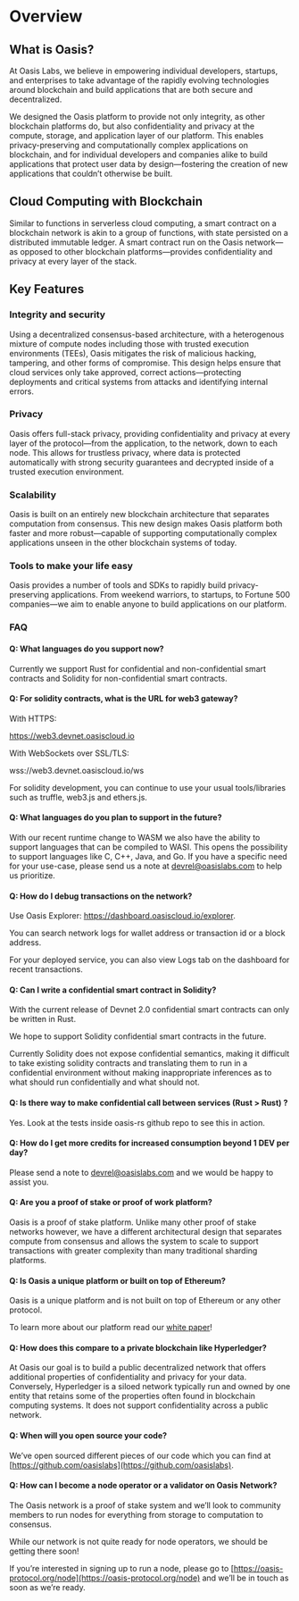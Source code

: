 # Overview

## What is Oasis?

At Oasis Labs, we believe in empowering individual developers, startups, and enterprises to take advantage of the rapidly evolving technologies around blockchain and build applications that are both secure and decentralized.

We designed the Oasis platform to provide not only integrity, as other blockchain platforms do, but also confidentiality and privacy at the compute, storage, and application layer of our platform. This enables privacy-preserving and computationally complex applications on blockchain, and for individual developers and companies alike to build applications that protect user data by design—fostering the creation of new applications that couldn’t otherwise be built.

## Cloud Computing with Blockchain

Similar to functions in serverless cloud computing, a smart contract on a blockchain network is akin to a group of functions, with state persisted on a distributed immutable ledger. A smart contract run on the Oasis network—as opposed to other blockchain platforms—provides confidentiality and privacy at every layer of the stack.

## Key Features

### Integrity and security

Using a decentralized consensus-based architecture, with a heterogenous mixture of compute nodes including those with trusted execution environments (TEEs), Oasis mitigates the risk of malicious hacking, tampering, and other forms of compromise. This design helps ensure that cloud services only take approved, correct actions—protecting deployments and critical systems from attacks and identifying internal errors.

### Privacy

Oasis offers full-stack privacy, providing confidentiality and privacy at every layer of the protocol—from the application, to the network, down to each node. This allows for trustless privacy, where data is protected automatically with strong security guarantees and decrypted inside of a trusted execution environment.

### Scalability

Oasis is built on an entirely new blockchain architecture that separates computation from consensus. This new design makes Oasis platform both faster and more robust—capable of supporting computationally complex applications unseen in the other blockchain systems of today.

### Tools to make your life easy

Oasis provides a number of tools and SDKs to rapidly build privacy-preserving applications. From weekend warriors, to startups, to Fortune 500 companies—we aim to enable anyone to build applications on our platform.

### FAQ

#### Q: What languages do you support now?

Currently we support Rust for confidential and non-confidential smart contracts and Solidity for non-confidential smart contracts. 

#### Q: For solidity contracts, what is the URL for web3 gateway? 

With HTTPS: 

https://web3.devnet.oasiscloud.io

With WebSockets over SSL/TLS:

wss://web3.devnet.oasiscloud.io/ws

For solidity development, you can continue to use your usual tools/libraries such as truffle, web3.js and ethers.js.

#### Q: What languages do you plan to support in the future?

With our recent runtime change to WASM we also have the ability to support languages that can be compiled to WASI. This opens the possibility to support languages like C, C++, Java, and Go. If you have a specific need for your use-case, please send us a note at devrel@oasislabs.com to help us prioritize.  

#### Q: How do I debug transactions on the network? 

Use Oasis Explorer: https://dashboard.oasiscloud.io/explorer. 

You can search network logs for wallet address or transaction id or a block address. 

For your deployed service, you can also view Logs tab on the dashboard for recent transactions.

#### Q: Can I write a confidential smart contract in Solidity?

With the current release of Devnet 2.0 confidential smart contracts can only be written in Rust. 

We hope to support Solidity confidential smart contracts in the future.  

Currently Solidity does not expose confidential semantics, making it difficult to take existing solidity contracts and translating them to run in a confidential environment without making inappropriate inferences as to what should run confidentially and what should not.

#### Q: Is there way to make confidential call between services (Rust > Rust) ?

Yes.  Look at the tests inside oasis-rs github repo to see this in action. 

#### Q: How do I get more credits for increased consumption beyond 1 DEV per day?

Please send a note to devrel@oasislabs.com and we would be happy to assist you.

#### Q: Are you a proof of stake or proof of work platform?

Oasis is a proof of stake platform. Unlike many other proof of stake networks however, we have a different architectural design that separates compute from consensus and allows the system to scale to support transactions with greater complexity than many traditional sharding platforms.

#### Q: Is Oasis a unique platform or built on top of Ethereum? 

Oasis is a unique platform and is not built on top of Ethereum or any other protocol. 

To learn more about our platform read our [white paper](https://www.oasis-protocol.org/whitepapers)!

#### Q: How does this compare to a private blockchain like Hyperledger?

At Oasis our goal is to build a public decentralized network that offers additional properties of confidentiality and privacy for your data. Conversely, Hyperledger is a siloed network typically run and owned by one entity that retains some of the properties often found in blockchain computing systems. It does not support confidentiality across a public network.

#### Q: When will you open source your code?

We’ve open sourced different pieces of our code which you can find at [https://github.com/oasislabs](https://github.com/oasislabs).

#### Q: How can I become a node operator or a validator on Oasis Network?

The Oasis network is a proof of stake system and we’ll look to community members to run nodes for everything from storage to computation to consensus. 

While our network is not quite ready for node operators, we should be getting there soon! 

If you’re interested in signing up to run a node, please go to [https://oasis-protocol.org/node](https://oasis-protocol.org/node) and we’ll be in touch as soon as we’re ready.

